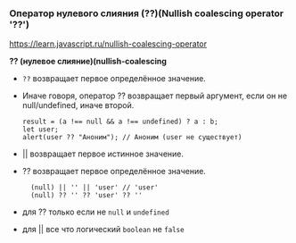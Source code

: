 ### Оператор нулевого слияния (??)(Nullish coalescing operator '??')

https://learn.javascript.ru/nullish-coalescing-operator

**?? (нулевое слияние)(nullish-coalescing**

- `??` возвращает первое определённое значение.
- Иначе говоря, оператор ?? возвращает первый аргумент, если он не null/undefined, иначе второй.

      result = (a !== null && a !== undefined) ? a : b; 
      let user;
      alert(user ?? "Аноним"); // Аноним (user не существует)


- || возвращает первое истинное значение.
- ?? возвращает первое определённое значение.

        (null) || '' || 'user' // 'user'
        (null) ?? '' ?? 'user' ?? ''

- для ?? только если не `null` и `undefined`
- для || все что логический `boolean` не `false`
